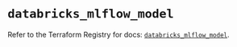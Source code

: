 # `databricks_mlflow_model`

Refer to the Terraform Registry for docs: [`databricks_mlflow_model`](https://registry.terraform.io/providers/databricks/databricks/1.75.0/docs/resources/mlflow_model).
